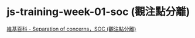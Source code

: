 # js-training-week-01-soc (觀注點分離)

[維基百科 - Separation of concerns，SOC (觀注點分離)](https://zh.wikipedia.org/wiki/关注点分离#HTML，CSS，JavaScript)
